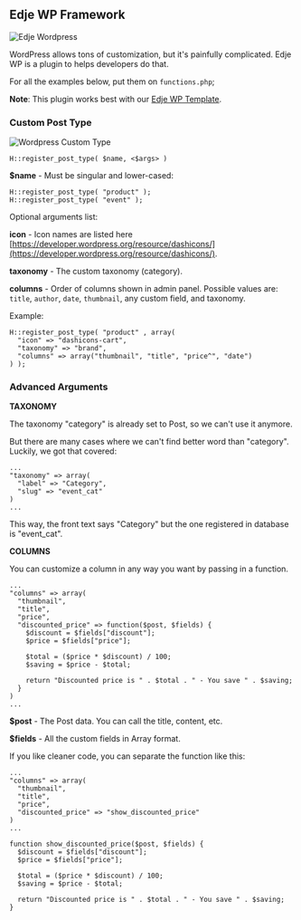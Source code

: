 ## Edje WP Framework

![Edje Wordpress](http://cdn.setyono.net/edge/wp-edge.jpg)

WordPress allows tons of customization, but it's painfully complicated. Edje WP is a plugin to helps developers do that.

For all the examples below, put them on `functions.php`;

**Note**: This plugin works best with our [Edje WP Template](http://github.com/hrsetyono/edje).

### Custom Post Type

![Wordpress Custom Type](http://cdn.setyono.net/edge/wp-post-type.jpg)

    H::register_post_type( $name, <$args> )

**$name** - Must be singular and lower-cased:

    H::register_post_type( "product" );
    H::register_post_type( "event" );

Optional arguments list:

**icon** - Icon names are listed here [https://developer.wordpress.org/resource/dashicons/](https://developer.wordpress.org/resource/dashicons/).

**taxonomy** - The custom taxonomy (category).

**columns** - Order of columns shown in admin panel. Possible values are: `title`, `author`, `date`, `thumbnail`, any custom field, and taxonomy.

Example:

    H::register_post_type( "product" , array(
      "icon" => "dashicons-cart",
      "taxonomy" => "brand",
      "columns" => array("thumbnail", "title", "price^", "date")
    ) );

### Advanced Arguments

**TAXONOMY**

The taxonomy "category" is already set to Post, so we can't use it anymore.

But there are many cases where we can't find better word than "category". Luckily, we got that covered:

    ...
    "taxonomy" => array(
      "label" => "Category",
      "slug" => "event_cat"
    )
    ...

This way, the front text says "Category" but the one registered in database is "event_cat".

**COLUMNS**

You can customize a column in any way you want by passing in a function.

    ...
    "columns" => array(
      "thumbnail",
      "title",
      "price",
      "discounted_price" => function($post, $fields) {
        $discount = $fields["discount"];
        $price = $fields["price"];

        $total = ($price * $discount) / 100;
        $saving = $price - $total;

        return "Discounted price is " . $total . " - You save " . $saving;
      }
    )
    ...

**$post** - The Post data. You can call the title, content, etc.

**$fields** - All the custom fields in Array format.

If you like cleaner code, you can separate the function like this:

    ...
    "columns" => array(
      "thumbnail",
      "title",
      "price",
      "discounted_price" => "show_discounted_price"
    )
    ...

    function show_discounted_price($post, $fields) {
      $discount = $fields["discount"];
      $price = $fields["price"];

      $total = ($price * $discount) / 100;
      $saving = $price - $total;

      return "Discounted price is " . $total . " - You save " . $saving;
    }
